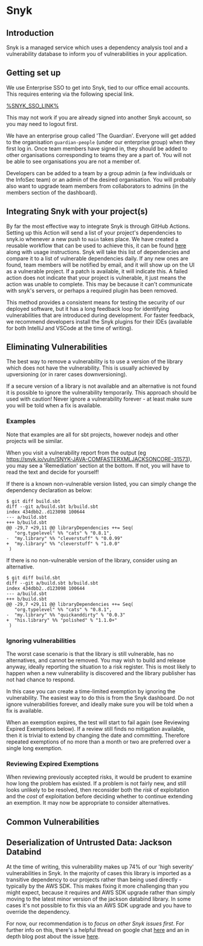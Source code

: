 # Snyk

## Introduction

Snyk is a managed service which uses a dependency analysis tool and a vulnerability database to inform you of
vulnerabilities in your application.

## Getting set up

We use Enterprise SSO to get into Snyk, tied to our office email accounts. This requires entering via the following
special link.

[%SNYK_SSO_LINK%](%SNYK_SSO_LINK%)

This may not work if you are already signed into another Snyk account, so you may need to logout first.

We have an enterprise group called 'The Guardian'. Everyone will get added to the organisation `guardian-people`
(under our enterprise group) when they first log in. Once team members have signed in, they should be added
to other organisations corresponding to teams they are a part of. You will not be able to see organisations you are not a member of.

Developers can be added to a team by a group admin (a few individuals or the InfoSec team) or an admin of the desired
organisation. You will probably also want to upgrade team members from collaborators to admins (in the members
section of the dashboard).

## Integrating Snyk with your project(s)

By far the most effective way to integrate Snyk is through GitHub Actions. Setting up this Action will send a list of
your project's dependencies to snyk.io whenever a new push to `main` takes place. We have created a reusable workflow
that can be used to achieve this, it can be found [here](https://github.com/guardian/.github/tree/main/.github/workflows)
along with usage instructions. Snyk will take this list of dependencies and compare it to a list of vulnerable
dependencies daily. If any new ones are found, team members will be notified by email, and it will show up on the UI as
a vulnerable project. If a patch is available, it will indicate this. A failed action does not indicate that your project
is vulnerable, it just means the action was unable to complete. This may be because it can't communicate with snyk's
servers, or perhaps a required plugin has been removed.

This method provides a consistent means for testing the security of our deployed software, but it has a long feedback loop for identifying vulnerabilities that are introduced during development. For faster feedback, we 
recommend developers install the Snyk plugins for their IDEs (available for both IntelliJ and VSCode at the time of
writing).

## Eliminating Vulnerabilities

The best way to remove a vulnerability is to use a version of the library which does not have the vulnerability.
This is usually achieved by upversioning (or in rarer cases downversioning).

If a secure version of a library is not available and an alternative is not found it is possible to
ignore the vulnerability temporarily. This approach should be used with caution!
Never ignore a vulnerability forever - at least make sure you will be told when a fix is available.

### Examples

Note that examples are all for sbt projects, however nodejs and other projects will be similar.

When you visit a vulnerability report from the output (eg https://snyk.io/vuln/SNYK-JAVA-COMFASTERXMLJACKSONCORE-31573),
you may see a 'Remediation' section at the bottom.  If not, you will have to read the text and decide for yourself!

If there is a known non-vulnerable version listed, you can simply change the dependency declaration as below:

```
$ git diff build.sbt
diff --git a/build.sbt b/build.sbt
index 434dbb2..d123098 100644
--- a/build.sbt
+++ b/build.sbt
@@ -29,7 +29,11 @@ libraryDependencies ++= Seq(
   "org.typelevel" %% "cats" % "0.8.1",
-  "my.library" %% "cleverstuff" % "0.0.99"
+  "my.library" %% "cleverstuff" % "1.0.0"
 )

```

If there is no non-vulnerable version of the library, consider using an alternative.

```
$ git diff build.sbt
diff --git a/build.sbt b/build.sbt
index 434dbb2..d123098 100644
--- a/build.sbt
+++ b/build.sbt
@@ -29,7 +29,11 @@ libraryDependencies ++= Seq(
   "org.typelevel" %% "cats" % "0.8.1",
-  "my.library" %% "quickanddirty" % "0.0.3"
+  "his.library" %% "polished" % "1.1.0+"
 )

```

### Ignoring vulnerabilities

The worst case scenario is that the library is still vulnerable, has no alternatives, and cannot be removed.  You
may wish to build and release anyway, ideally reporting the situation to a risk register. This is most likely to happen when
a new vulnerability is discovered and the library publisher has not had chance to respond.

In this case you can create a time-limited exemption by ignoring the vulnerability. The easiest way to do this is from
the Snyk dashboard. Do not ignore vulnerabilities forever, and ideally make sure you will be told when a fix is available.

When an exemption expires, the test will start to fail again (see Reviewing Expired Exemptions below).
If a review still finds no mitigation available, then it is trivial to extend by changing the date and committing.
Therefore repeated exemptions of no more than a month or two are preferred over a single long exemption.

### Reviewing Expired Exemptions

When reviewing previously accepted risks, it would be prudent to examine how long the problem has existed.
If a problem is not fairly new, and still looks unlikely to be resolved, then reconsider both the _risk_ of exploitation and
the _cost_ of exploitation before deciding whether to continue extending an exemption.  It may now be
appropriate to consider alternatives.

## Common Vulnerabilities

## Deserialization of Untrusted Data: Jackson Databind
At the time of writing, this vulnerability makes up 74% of our 'high severity' vulnerabilities in Snyk. In the majority
of cases this library is imported as a transitive dependency to our projects rather than being used directly - typically
by the AWS SDK. This makes fixing it more challenging than you might expect, because it requires and AWS SDK upgrade
rather than simply moving to the latest minor version of the jackson databind library. In some cases it's not possible to fix
this via an AWS SDK upgrade and you have to override the dependency.

For now, our recommendation is to *focus on other Snyk issues first*. For further info on this, there's a helpful thread
on google chat [here](https://chat.google.com/room/AAAAFug03y8/3p2y42sYhMc) and an in depth blog post about the issue
[here](https://cowtowncoder.medium.com/on-jackson-cves-dont-panic-here-is-what-you-need-to-know-54cd0d6e8062#da96).
